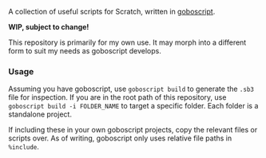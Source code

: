 A collection of useful scripts for Scratch, written in [goboscript](https://github.com/aspizu/goboscript).

**WIP, subject to change!**

This repository is primarily for my own use. It may morph into a different form to suit my needs as goboscript develops.


### Usage

Assuming you have goboscript, use `goboscript build` to generate the `.sb3` file for inspection. If you are in the root path of this repository, use `goboscript build -i FOLDER_NAME` to target a specific folder. Each folder is a standalone project.

If including these in your own goboscript projects, copy the relevant files or scripts over. As of writing, goboscript only uses relative file paths in `%include`.
